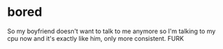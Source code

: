 # bored

So my boyfriend doesn't want to talk to me anymore so I'm talking to my cpu now and it's exactly like him, only more consistent. FURK

